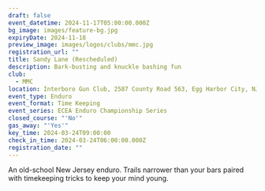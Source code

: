 ```yaml
---
draft: false
event_datetime: 2024-11-17T05:00:00.000Z
bg_image: images/feature-bg.jpg
expiryDate: 2024-11-18
preview_image: images/logos/clubs/mmc.jpg
registration_url: ""
title: Sandy Lane (Rescheduled)
description: Bark-busting and knuckle bashing fun
club:
  - MMC
location: Interboro Gun Club, 2587 County Road 563, Egg Harbor City, NJ
event_type: Enduro
event_format: Time Keeping
event_series: ECEA Enduro Championship Series
closed_course: "'No'"
gas_away: "'Yes'"
key_time: 2024-03-24T09:00:00
check_in_time: 2024-03-24T06:00:00.000Z
registration_date: ""
---
```

An old-school New Jersey enduro. Trails narrower than your bars paired with timekeeping tricks to keep your mind young.
